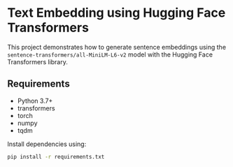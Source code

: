 # Text Embedding using Hugging Face Transformers

This project demonstrates how to generate sentence embeddings using the `sentence-transformers/all-MiniLM-L6-v2` model with the Hugging Face Transformers library.

## Requirements

- Python 3.7+
- transformers
- torch
- numpy
- tqdm

Install dependencies using:

```bash
pip install -r requirements.txt